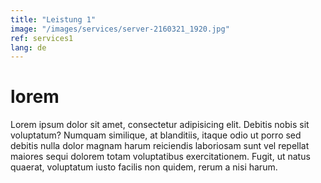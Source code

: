 ```yaml
---
title: "Leistung 1"
image: "/images/services/server-2160321_1920.jpg"
ref: services1
lang: de
---
```


# lorem

Lorem ipsum dolor sit amet, consectetur adipisicing elit. Debitis nobis sit voluptatum? Numquam similique, at blanditiis, itaque odio ut porro sed debitis nulla dolor magnam harum reiciendis laboriosam sunt vel repellat maiores sequi dolorem totam voluptatibus exercitationem. Fugit, ut natus quaerat, voluptatum iusto facilis non quidem, rerum a nisi harum.